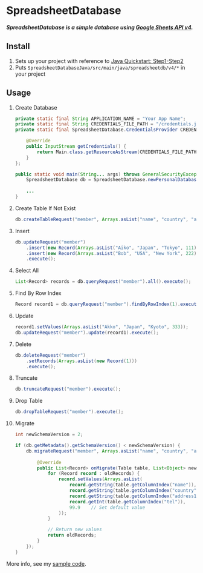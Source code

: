 # SpreadsheetDatabase

***SpreadsheetDatabase is a simple database using [Google Sheets API v4](https://developers.google.com/sheets/api/).***

## Install

1. Sets up your project with reference to [Java Quickstart: Step1-Step2](https://developers.google.com/sheets/api/quickstart/java)
1. Puts `SpreadsheetDatabaseJava/src/main/java/spreadsheetdb/v4/*` in your project

## Usage

1. Create Database
	
	```java
	private static final String APPLICATION_NAME = "Your App Name";
	private static final String CREDENTIALS_FILE_PATH = "/credentials.json";
	private static final SpreadsheetDatabase.CredentialsProvider CREDENTIALS_PROVIDER = new SpreadsheetDatabase.CredentialsProvider() {
	
	    @Override
	    public InputStream getCredentials() {
	        return Main.class.getResourceAsStream(CREDENTIALS_FILE_PATH);
	    }
	};

	public static void main(String... args) throws GeneralSecurityException, IOException {
	    SpreadsheetDatabase db = SpreadsheetDatabase.newPersonalDatabase(APPLICATION_NAME, CREDENTIALS_PROVIDER);
	    
	    ...
   }
	```
	
1. Create Table If Not Exist
	
	```java
	db.createTableRequest("member", Arrays.asList("name", "country", "address1", "tel")).execute();
	```
	
1. Insert
	
	```java
	db.updateRequest("member")
	    .insert(new Record(Arrays.asList("Aiko", "Japan", "Tokyo", 111)))
	    .insert(new Record(Arrays.asList("Bob", "USA", "New York", 222)))
	    .execute();
	```
	
1. Select All
	
	```java
	List<Record> records = db.queryRequest("member").all().execute();
	```
	
1. Find By Row Index
	
	```java
	Record record1 = db.queryRequest("member").findByRowIndex(1).execute().get(0);
	```
		
1. Update
	
	```java
	record1.setValues(Arrays.asList("Akko", "Japan", "Kyoto", 333));
	db.updateRequest("member").update(record1).execute();
	```
	
1. Delete
	
	```java
	db.deleteRequest("member")
	    .setRecords(Arrays.asList(new Record(1)))
	    .execute();
	```
	
1. Truncate
	
	```java
	db.truncateRequest("member").execute();
	```
	
1. Drop Table
	
	```java
	db.dropTableRequest("member").execute();
	```
	
1. Migrate
	
	```java
	int newSchemaVersion = 2;
	
	if (db.getMetadata().getSchemaVersion() < newSchemaVersion) {
	    db.migrateRequest("member", Arrays.asList("name", "country", "address1", "tel", "score"), newSchemaVersion).execute(new MigrateRequest.MigrationListener() {
	        
	        @Override
	        public List<Record> onMigrate(Table table, List<Object> newColumns, List<Record> oldRecords) {
	            for (Record record : oldRecords) {
	                record.setValues(Arrays.asList(
	                    record.getString(table.getColumnIndex("name")),
	                    record.getString(table.getColumnIndex("country")),
	                    record.getString(table.getColumnIndex("address1")),
	                    record.getInt(table.getColumnIndex("tel")),
	                    99.9    // Set default value
	                ));
	            }
	
	            // Return new values
	            return oldRecords;
	        }
	    });
	}
	```
	
More info, see my [sample code](https://github.com/HituziANDO/GoogleDriveSpreadsheet/blob/master/SpreadsheetDatabaseJava/src/main/java/Main.java).
